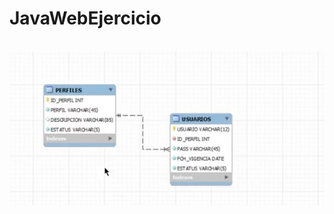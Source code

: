 # JavaWebEjercicio
<br>
<img src="https://github.com/namelessbliss/JavaWebEjercicio/blob/master/web/Dise%C3%B1o%20DB.jpg">
